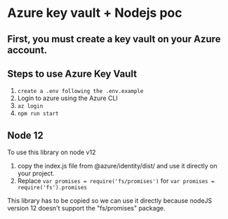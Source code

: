 # Azure key vault + Nodejs poc

## First, you must create a key vault on your Azure account.

## Steps to use Azure Key Vault

1. `create a .env following the .env.example`
1. Login to azure using the Azure CLI
  1. `az login`
1. `npm run start`

## Node 12

To use this library on node v12

1. copy the index.js file from @azure/identity/dist/ and use it directly on your project.
2. Replace `var promises = require('fs/promises')` for `var promises = require('fs').promises`

This library has to be copied so we can use it directly because nodeJS version 12 doesn't support the "fs/promises" package.
